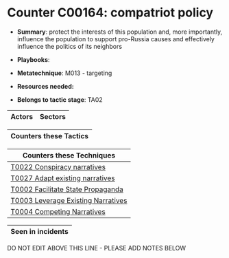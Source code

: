 # Counter C00164: compatriot policy

* **Summary**: protect the interests of this population and, more importantly, influence the population to support pro-Russia causes and effectively influence the politics of its neighbors

* **Playbooks**: 

* **Metatechnique**: M013 - targeting

* **Resources needed:** 

* **Belongs to tactic stage**: TA02


| Actors | Sectors |
| ------ | ------- |



| Counters these Tactics |
| ---------------------- |



| Counters these Techniques |
| ------------------------- |
| [T0022 Conspiracy narratives](../techniques/T0022.md) |
| [T0027 Adapt existing narratives](../techniques/T0027.md) |
| [T0002 Facilitate State Propaganda](../techniques/T0002.md) |
| [T0003 Leverage Existing Narratives](../techniques/T0003.md) |
| [T0004 Competing Narratives](../techniques/T0004.md) |



| Seen in incidents |
| ----------------- |


DO NOT EDIT ABOVE THIS LINE - PLEASE ADD NOTES BELOW